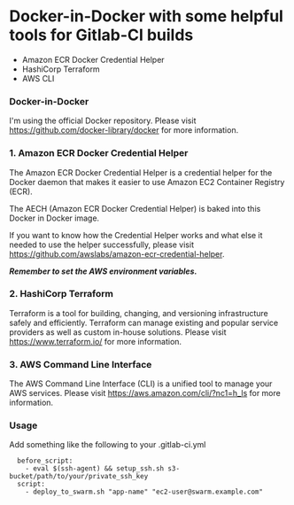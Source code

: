 # Docker-in-Docker with some helpful tools for Gitlab-CI builds

* Amazon ECR Docker Credential Helper
* HashiCorp Terraform
* AWS CLI

### Docker-in-Docker

I'm using the official Docker repository. Please visit https://github.com/docker-library/docker for more information.

### 1. Amazon ECR Docker Credential Helper

The Amazon ECR Docker Credential Helper is a credential helper for the Docker daemon that makes it easier to use Amazon EC2 Container Registry (ECR).

The AECH (Amazon ECR Docker Credential Helper) is baked into this Docker in Docker image.

If you want to know how the Credential Helper works and what else it needed to use the helper successfully, please visit https://github.com/awslabs/amazon-ecr-credential-helper.

***Remember to set the AWS environment variables.***

### 2. HashiCorp Terraform

Terraform is a tool for building, changing, and versioning infrastructure safely and efficiently. Terraform can manage existing and popular service providers as well as custom in-house solutions. Please visit https://www.terraform.io/ for more information.

### 3. AWS Command Line Interface

The AWS Command Line Interface (CLI) is a unified tool to manage your AWS services. Please visit https://aws.amazon.com/cli/?nc1=h_ls for more information.

### Usage

Add something like the following to your .gitlab-ci.yml
```
  before_script:
    - eval $(ssh-agent) && setup_ssh.sh s3-bucket/path/to/your/private_ssh_key
  script:
    - deploy_to_swarm.sh "app-name" "ec2-user@swarm.example.com"
```